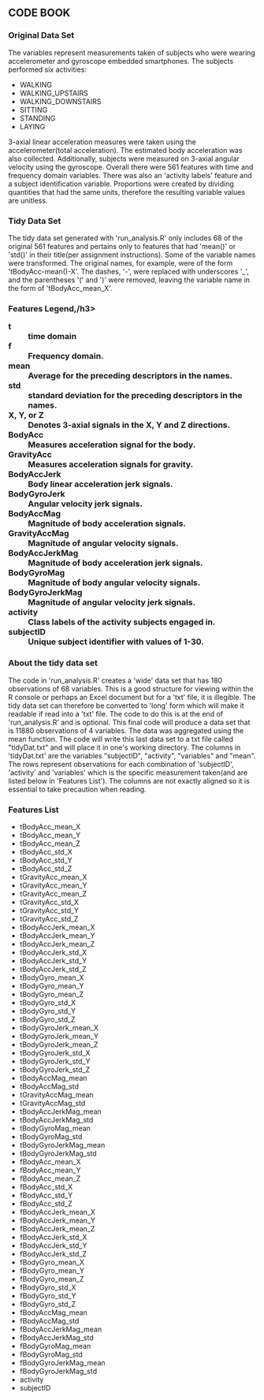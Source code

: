 <h2>CODE BOOK</h2>
<h3>Original Data Set</h3>
<p>The variables represent measurements taken of subjects who were wearing accelerometer and gyroscope embedded smartphones. The subjects performed six activities:<br>
<ul>
	<li>WALKING</li>
	<li>WALKING_UPSTAIRS</li>
	<li>WALKING_DOWNSTAIRS</li>
	<li>SITTING</li>
	<li>STANDING</li>
	<li>LAYING</li>
</ul></p>
<p>
3-axial linear acceleration measures were taken using the accelerometer(total acceleration). The estimated body acceleration was also collected. Additionally, subjects were measured on 3-axial angular velocity using the gyroscope. Overall there were 561 features with time and frequency domain variables. There was also an 'activity labels' feature and a subject identification variable. Proportions were created by dividing quantities that had the same units, therefore the resulting variable values are unitless.<br>
</p>

<h3>Tidy Data Set</h3>
<p>The tidy data set generated with 'run_analysis.R' only includes 68 of the original 561 features and pertains only to features that had 'mean()' or 'std()' in their title(per assignment instructions). Some of the variable names were transformed. The original names, for example, were of the form 'tBodyAcc-mean()-X'. The dashes, '-', were replaced with underscores '_', and the parentheses '(' and ')' were removed, leaving the variable name in the form of 'tBodyAcc_mean_X'. 
</p>
<h3>Features Legend,/h3>
<p>
<dl>
	<dt>t</dt>
        	<dd>time domain</dd>
	<dt>f</dt>
		<dd>Frequency domain.</dd>
	<dt>mean</dt>
		<dd>Average for the preceding descriptors in the names.</dd>
	<dt>std</dt>
		<dd>standard deviation for the preceding descriptors in the names.</dd>
	<dt>X, Y, or Z</dt>
		<dd>Denotes 3-axial signals in the X, Y and Z directions.</dd>
	<dt>BodyAcc</dt>
		<dd>Measures acceleration signal for the body.</dd>
	<dt>GravityAcc</dt>
		<dd>Measures acceleration signals for gravity.</dd>
	<dt>BodyAccJerk</dt>
		<dd>Body linear acceleration jerk signals.</dd>
	<dt>BodyGyroJerk</dt>
		<dd>Angular velocity jerk signals.</dd>
	<dt>BodyAccMag</dt>
		<dd>Magnitude of body acceleration signals.</dd>
	<dt>GravityAccMag</dt>
		<dd>Magnitude of angular velocity signals.</dd>
	<dt>BodyAccJerkMag</dt>
		<dd>Magnitude of body acceleration jerk signals.</dd>
	<dt>BodyGyroMag</dt>
		<dd>Magnitude of body angular velocity signals.</dd>
	<dt>BodyGyroJerkMag</dt>
		<dd>Magnitude of angular velocity jerk signals.</dd>
	<dt>activity</dt>
		<dd>Class labels of the activity subjects engaged in.</dd>
	<dt>subjectID<dt>
		<dd>Unique subject identifier with values of 1-30.</dd>
</dl>
</p>

<h3>About the tidy data set</h3>
<p>The code in 'run_analysis.R' creates a 'wide' data set that has 180 observations of 68 variables. This is a good structure for viewing within the R console or perhaps an Excel document but for a 'txt' file, it is illegible. The tidy data set can therefore be converted to 'long' form which will make it readable if read into a 'txt' file. The code to do this is at the end of 'run_analysis.R' and is optional. This final code will produce a data set that is 11880 observations of 4 variables. The data was aggregated using the mean function. The code will write this last data set to a txt file called "tidyDat.txt" and will place it in one's working directory. The columns in 'tidyDat.txt' are the variables "subjectID", "activity", "variables" and "mean". The rows represent observations for each combination of 'subjectID', 'activity' and 'variables' which is the specific measurement taken(and are listed below in 'Features List'). The columns are not exactly aligned so it is essential to take precaution when reading.
</p>
<h3>Features List</h3>
<ul>
	<li>tBodyAcc_mean_X</li>
	<li>tBodyAcc_mean_Y</li>
        <li>tBodyAcc_mean_Z</li>
        <li>tBodyAcc_std_X</li>
        <li>tBodyAcc_std_Y</li>
	<li>tBodyAcc_std_Z</li>
	<li>tGravityAcc_mean_X</li>
        <li>tGravityAcc_mean_Y</li>
        <li>tGravityAcc_mean_Z</li>
        <li>tGravityAcc_std_X</li>
	<li>tGravityAcc_std_Y</li>
	<li>tGravityAcc_std_Z</li>
        <li>tBodyAccJerk_mean_X</li>
        <li>tBodyAccJerk_mean_Y</li>
        <li>tBodyAccJerk_mean_Z</li>
	<li>tBodyAccJerk_std_X</li>
	<li>tBodyAccJerk_std_Y</li>
        <li>tBodyAccJerk_std_Z</li>
        <li>tBodyGyro_mean_X</li>
        <li>tBodyGyro_mean_Y</li>
	<li>tBodyGyro_mean_Z</li>
	<li>tBodyGyro_std_X</li>
        <li>tBodyGyro_std_Y</li>
        <li>tBodyGyro_std_Z</li>
        <li>tBodyGyroJerk_mean_X</li>
	<li>tBodyGyroJerk_mean_Y</li>
	<li>tBodyGyroJerk_mean_Z</li>
        <li>tBodyGyroJerk_std_X</li>
        <li>tBodyGyroJerk_std_Y</li>
        <li>tBodyGyroJerk_std_Z</li>
	<li>tBodyAccMag_mean</li>
	<li>tBodyAccMag_std</li>
        <li>tGravityAccMag_mean</li>
        <li>tGravityAccMag_std</li>
        <li>tBodyAccJerkMag_mean</li>
	<li>tBodyAccJerkMag_std</li>
	<li>tBodyGyroMag_mean</li>
        <li>tBodyGyroMag_std</li>
        <li>tBodyGyroJerkMag_mean</li>
        <li>tBodyGyroJerkMag_std</li>
	<li>fBodyAcc_mean_X</li>
	<li>fBodyAcc_mean_Y</li>
        <li>fBodyAcc_mean_Z</li>
        <li>fBodyAcc_std_X</li>
        <li>fBodyAcc_std_Y</li>
	<li>fBodyAcc_std_Z</li>
	<li>fBodyAccJerk_mean_X</li>
        <li>fBodyAccJerk_mean_Y</li>
        <li>fBodyAccJerk_mean_Z</li>
        <li>fBodyAccJerk_std_X</li>
	<li>fBodyAccJerk_std_Y</li>
	<li>fBodyAccJerk_std_Z</li>
        <li>fBodyGyro_mean_X</li>
        <li>fBodyGyro_mean_Y</li>
        <li>fBodyGyro_mean_Z</li>
	<li>fBodyGyro_std_X</li>
	<li>fBodyGyro_std_Y</li>
        <li>fBodyGyro_std_Z</li>
        <li>fBodyAccMag_mean</li>
        <li>fBodyAccMag_std</li>
	<li>fBodyAccJerkMag_mean</li>
	<li>fBodyAccJerkMag_std</li>
        <li>fBodyGyroMag_mean</li>
        <li>fBodyGyroMag_std</li>
        <li>fBodyGyroJerkMag_mean</li>
	<li>fBodyGyroJerkMag_std</li>
	<li>activity</li>
        <li>subjectID</li>
</ul>